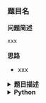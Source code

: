 ### 题目名

<!-- Tag:  -->

<summary><b>问题简述</b></summary>

```txt
xxx
```

<summary><b>思路</b></summary>

- xxx

<details><summary><b>题目描述</b></summary>

```txt
```

<!-- <div align="center"><img src="./_assets/xxx.png" height="300" /></div> -->

</details>


<details><summary><b>Python</b></summary>

```python
```

</details>

